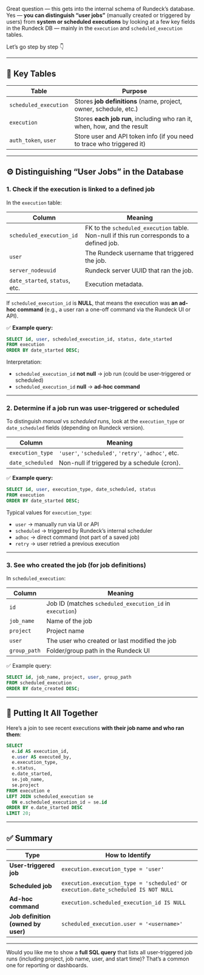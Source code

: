 Great question — this gets into the internal schema of Rundeck’s database.
Yes — **you can distinguish “user jobs”** (manually created or triggered by users) from **system or scheduled executions** by looking at a few key fields in the Rundeck DB — mainly in the `execution` and `scheduled_execution` tables.

Let’s go step by step 👇

---

## 🧩 Key Tables

| Table                 | Purpose                                                                  |
| --------------------- | ------------------------------------------------------------------------ |
| `scheduled_execution` | Stores **job definitions** (name, project, owner, schedule, etc.)        |
| `execution`           | Stores **each job run**, including who ran it, when, how, and the result |
| `auth_token`, `user`  | Store user and API token info (if you need to trace who triggered it)    |

---

## ⚙️ Distinguishing “User Jobs” in the Database

### 1. Check if the execution is linked to a defined job

In the `execution` table:

| Column                         | Meaning                                                                                   |
| ------------------------------ | ----------------------------------------------------------------------------------------- |
| `scheduled_execution_id`       | FK to the `scheduled_execution` table. Non-null if this run corresponds to a defined job. |
| `user`                         | The Rundeck username that triggered the job.                                              |
| `server_nodeuuid`              | Rundeck server UUID that ran the job.                                                     |
| `date_started`, `status`, etc. | Execution metadata.                                                                       |

If `scheduled_execution_id` is **NULL**, that means the execution was **an ad-hoc command** (e.g., a user ran a one-off command via the Rundeck UI or API).

✅ **Example query:**

```sql
SELECT id, user, scheduled_execution_id, status, date_started
FROM execution
ORDER BY date_started DESC;
```

Interpretation:

* `scheduled_execution_id` **not null** → job run (could be user-triggered or scheduled)
* `scheduled_execution_id` **null** → **ad-hoc command**

---

### 2. Determine if a job run was **user-triggered** or **scheduled**

To distinguish *manual* vs *scheduled* runs, look at the `execution_type` or `date_scheduled` fields (depending on Rundeck version).

| Column           | Meaning                                             |
| ---------------- | --------------------------------------------------- |
| `execution_type` | `'user'`, `'scheduled'`, `'retry'`, `'adhoc'`, etc. |
| `date_scheduled` | Non-null if triggered by a schedule (cron).         |

✅ **Example query:**

```sql
SELECT id, user, execution_type, date_scheduled, status
FROM execution
ORDER BY date_started DESC;
```

Typical values for `execution_type`:

* `user` → manually run via UI or API
* `scheduled` → triggered by Rundeck’s internal scheduler
* `adhoc` → direct command (not part of a saved job)
* `retry` → user retried a previous execution

---

### 3. See who created the job (for job definitions)

In `scheduled_execution`:

| Column       | Meaning                                                  |
| ------------ | -------------------------------------------------------- |
| `id`         | Job ID (matches `scheduled_execution_id` in `execution`) |
| `job_name`   | Name of the job                                          |
| `project`    | Project name                                             |
| `user`       | The user who created or last modified the job            |
| `group_path` | Folder/group path in the Rundeck UI                      |

✅ Example query:

```sql
SELECT id, job_name, project, user, group_path
FROM scheduled_execution
ORDER BY date_created DESC;
```

---

## 🧠 Putting It All Together

Here’s a join to see recent executions **with their job name and who ran them**:

```sql
SELECT
  e.id AS execution_id,
  e.user AS executed_by,
  e.execution_type,
  e.status,
  e.date_started,
  se.job_name,
  se.project
FROM execution e
LEFT JOIN scheduled_execution se
  ON e.scheduled_execution_id = se.id
ORDER BY e.date_started DESC
LIMIT 20;
```

---

## ✅ Summary

| Type                               | How to Identify                                                                    |
| ---------------------------------- | ---------------------------------------------------------------------------------- |
| **User-triggered job**             | `execution.execution_type = 'user'`                                                |
| **Scheduled job**                  | `execution.execution_type = 'scheduled'` or `execution.date_scheduled IS NOT NULL` |
| **Ad-hoc command**                 | `execution.scheduled_execution_id IS NULL`                                         |
| **Job definition (owned by user)** | `scheduled_execution.user = '<username>'`                                          |

---

Would you like me to show a **full SQL query** that lists all user-triggered job runs (including project, job name, user, and start time)? That’s a common one for reporting or dashboards.
